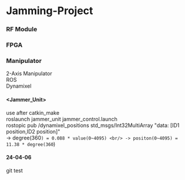 # Jamming-Project

### RF Module

### FPGA

### Manipulator
2-Axis Manipulator<br/>
ROS<br/>
Dynamixel

#### <Jammer_Unit><br/>
use after catkin_make<br/>
roslaunch jammer_unit jammer_control.launch<br/>
rostopic pub /dynamixel_positions std_msgs/Int32MultiArray "data: [ID1 position,ID2 position]"<br/>
-> degree(360`) = 0.088 * value(0~4095) <br/>
-> positon(0~4095) = 11.38 * degree(360`)<br/>

#### 24-04-06
git test
